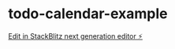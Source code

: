 # todo-calendar-example

[Edit in StackBlitz next generation editor ⚡️](https://stackblitz.com/~/github.com/chaucerling/todo-calendar-example)